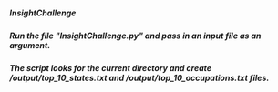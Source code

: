 ##### InsightChallenge
#####  Run the file "InsightChallenge.py" and pass in an input file as an argument.
#####  The script looks for the current directory and create /output/top_10_states.txt and /output/top_10_occupations.txt files.
